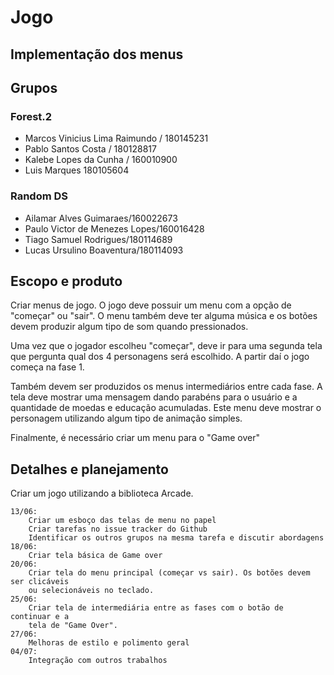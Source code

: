 # Jogo
## Implementação dos menus

## Grupos

### Forest.2	
- Marcos Vinicius Lima Raimundo / 180145231	
- Pablo Santos Costa / 180128817	
- Kalebe Lopes da Cunha / 160010900	
- Luis Marques 180105604

### Random DS	
- Ailamar Alves Guimaraes/160022673	
- Paulo Victor de Menezes Lopes/160016428	
- Tiago Samuel Rodrigues/180114689	
- Lucas Ursulino Boaventura/180114093
			

## Escopo e produto

Criar menus de jogo. O jogo deve possuir um menu com a opção de "começar" ou "sair".
O menu também deve ter alguma música e os botões devem produzir algum tipo de som
quando pressionados.

Uma vez que o jogador escolheu "começar", deve ir para uma segunda tela que 
pergunta qual dos 4 personagens será escolhido. A  partir daí o jogo começa
na fase 1. 

Também devem ser produzidos os menus intermediários entre cada fase. A tela deve
mostrar uma mensagem dando parabéns para o usuário e a quantidade de moedas
e educação acumuladas. Este menu deve mostrar o personagem utilizando algum tipo
de animação simples.

Finalmente, é necessário criar um menu para o "Game over"


## Detalhes e planejamento

Criar um jogo utilizando a biblioteca Arcade.

```
13/06:
    Criar um esboço das telas de menu no papel
    Criar tarefas no issue tracker do Github
    Identificar os outros grupos na mesma tarefa e discutir abordagens
18/06:
    Criar tela básica de Game over
20/06:
    Criar tela do menu principal (começar vs sair). Os botões devem ser clicáveis
    ou selecionáveis no teclado.
25/06:
    Criar tela de intermediária entre as fases com o botão de continuar e a
    tela de "Game Over".
27/06:
    Melhoras de estilo e polimento geral
04/07:
    Integração com outros trabalhos 
```
